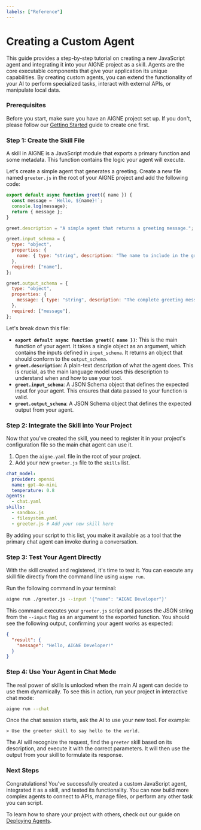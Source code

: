```yaml
---
labels: ["Reference"]
---
```


# Creating a Custom Agent

This guide provides a step-by-step tutorial on creating a new JavaScript agent and integrating it into your AIGNE project as a skill. Agents are the core executable components that give your application its unique capabilities. By creating custom agents, you can extend the functionality of your AI to perform specialized tasks, interact with external APIs, or manipulate local data.

### Prerequisites

Before you start, make sure you have an AIGNE project set up. If you don't, please follow our [Getting Started](./getting-started.md) guide to create one first.

### Step 1: Create the Skill File

A skill in AIGNE is a JavaScript module that exports a primary function and some metadata. This function contains the logic your agent will execute.

Let's create a simple agent that generates a greeting. Create a new file named `greeter.js` in the root of your AIGNE project and add the following code:

```javascript greeter.js icon=logos:javascript
export default async function greet({ name }) {
  const message = `Hello, ${name}!`;
  console.log(message);
  return { message };
}

greet.description = "A simple agent that returns a greeting message.";

greet.input_schema = {
  type: "object",
  properties: {
    name: { type: "string", description: "The name to include in the greeting." },
  },
  required: ["name"],
};

greet.output_schema = {
  type: "object",
  properties: {
    message: { type: "string", description: "The complete greeting message." },
  },
  required: ["message"],
};
```

Let's break down this file:

- **`export default async function greet({ name })`**: This is the main function of your agent. It takes a single object as an argument, which contains the inputs defined in `input_schema`. It returns an object that should conform to the `output_schema`.
- **`greet.description`**: A plain-text description of what the agent does. This is crucial, as the main language model uses this description to understand when and how to use your tool.
- **`greet.input_schema`**: A JSON Schema object that defines the expected input for your agent. This ensures that data passed to your function is valid.
- **`greet.output_schema`**: A JSON Schema object that defines the expected output from your agent.

### Step 2: Integrate the Skill into Your Project

Now that you've created the skill, you need to register it in your project's configuration file so the main chat agent can use it.

1.  Open the `aigne.yaml` file in the root of your project.
2.  Add your new `greeter.js` file to the `skills` list.

```yaml aigne.yaml icon=mdi:file-cog-outline
chat_model:
  provider: openai
  name: gpt-4o-mini
  temperature: 0.8
agents:
  - chat.yaml
skills:
  - sandbox.js
  - filesystem.yaml
  - greeter.js # Add your new skill here
```

By adding your script to this list, you make it available as a tool that the primary chat agent can invoke during a conversation.

### Step 3: Test Your Agent Directly

With the skill created and registered, it's time to test it. You can execute any skill file directly from the command line using `aigne run`.

Run the following command in your terminal:

```bash icon=mdi:console
aigne run ./greeter.js --input '{"name": "AIGNE Developer"}'
```

This command executes your `greeter.js` script and passes the JSON string from the `--input` flag as an argument to the exported function. You should see the following output, confirming your agent works as expected:

```json icon=mdi:code-json
{
  "result": {
    "message": "Hello, AIGNE Developer!"
  }
}
```

### Step 4: Use Your Agent in Chat Mode

The real power of skills is unlocked when the main AI agent can decide to use them dynamically. To see this in action, run your project in interactive chat mode:

```bash icon=mdi:console
aigne run --chat
```

Once the chat session starts, ask the AI to use your new tool. For example:

```
> Use the greeter skill to say hello to the world.
```

The AI will recognize the request, find the `greeter` skill based on its description, and execute it with the correct parameters. It will then use the output from your skill to formulate its response.

### Next Steps

Congratulations! You've successfully created a custom JavaScript agent, integrated it as a skill, and tested its functionality. You can now build more complex agents to connect to APIs, manage files, or perform any other task you can script.

To learn how to share your project with others, check out our guide on [Deploying Agents](./guides-deploying-agents.md).